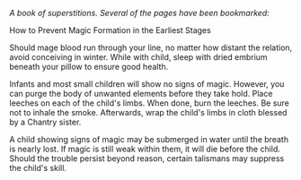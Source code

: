 <i> A book of superstitions. Several of the pages have been bookmarked: </i>

How to Prevent Magic Formation in the Earliest Stages

Should mage blood run through your line, no matter how distant the relation, avoid conceiving in winter. While with child, sleep with dried embrium beneath your pillow to ensure good health.

Infants and most small children will show no signs of magic. However, you can purge the body of unwanted elements before they take hold. Place leeches on each of the child's limbs. When done, burn the leeches. Be sure not to inhale the smoke. Afterwards, wrap the child's limbs in cloth blessed by a Chantry sister.

A child showing signs of magic may be submerged in water until the breath is nearly lost. If magic is still weak within them, it will die before the child. Should the trouble persist beyond reason, certain talismans may suppress the child's skill.
